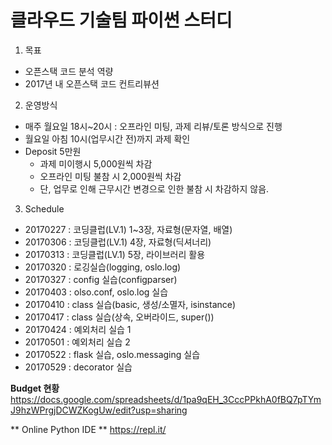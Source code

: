 클라우드 기술팀 파이썬 스터디
=======================

1. 목표
  - 오픈스택 코드 분석 역량
  - 2017년 내 오픈스택 코드 컨트리뷰션
  
2. 운영방식
  - 매주 월요일 18시~20시 : 오프라인 미팅, 과제 리뷰/토론 방식으로 진행
  - 월요일 아침 10시(업무시간 전)까지 과제 확인
  - Deposit 5만원
	- 과제 미이행시 5,000원씩 차감
	- 오프라인 미팅 불참 시 2,000원씩 차감
	- 단, 업무로 인해 근무시간 변경으로 인한 불참 시 차감하지 않음.
	
3. Schedule
  - 20170227 : 코딩클럽(LV.1) 1~3장, 자료형(문자열, 배열)
  - 20170306 : 코딩클럽(LV.1) 4장, 자료형(딕셔너리)
  - 20170313 : 코딩클럽(LV.1) 5장, 라이브러리 활용
  - 20170320 : 로깅실습(logging, oslo.log)
  - 20170327 : config 실습(configparser)
  - 20170403 : olso.conf, oslo.log 실습
  - 20170410 : class 실습(basic, 생성/소멸자, isinstance)
  - 20170417 : class 실습(상속, 오버라이드, super())
  - 20170424 : 예외처리 실습 1
  - 20170501 : 예외처리 실습 2
  - 20170522 : flask 실습, oslo.messaging 실습
  - 20170529 : decorator 실습
  
  
  
  
**Budget 현황**
https://docs.google.com/spreadsheets/d/1pa9qEH_3CccPPkhA0fBQ7pTYmJ9hzWPrgjDCWZKogUw/edit?usp=sharing

** Online Python IDE **
https://repl.it/